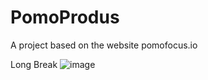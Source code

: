 # PomoProdus
A project based on the website pomofocus.io

Long Break
![image](https://user-images.githubusercontent.com/44786237/77943557-c6d79e80-7293-11ea-9024-829019e86f55.png)


